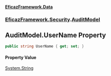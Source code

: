 #### [EficazFramework.Data](EficazFrameworkData.md 'EficazFramework Data')
### [EficazFramework.Security](EficazFrameworkData.md#EficazFramework.Security 'EficazFramework.Security').[AuditModel](EficazFramework.Security/AuditModel.md 'EficazFramework.Security.AuditModel')

## AuditModel.UserName Property

```csharp
public string UserName { get; set; }
```

#### Property Value
[System.String](https://docs.microsoft.com/en-us/dotnet/api/System.String 'System.String')